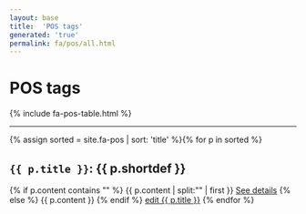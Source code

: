 ```yaml
---
layout: base
title:  'POS tags'
generated: 'true'
permalink: fa/pos/all.html
---
```


# POS tags

{% include fa-pos-table.html %}

----------

{% assign sorted = site.fa-pos | sort: 'title' %}{% for p in sorted %}
<a id="al-fa-pos/{{ p.title }}" class="al-dest"/>
<h2><code>{{ p.title }}</code>: {{ p.shortdef }}</h2>
{% if p.content contains "<!--details-->" %}    
{{ p.content | split:"<!--details-->" | first }}
<a href="{{ p.title }}" class="al-doc">See details</a>
{% else %}
{{ p.content }}
{% endif %}
<a href="{{ site.git_edit }}/{% if p.collection %}{{ p.relative_path }}{% else %}{{ p.path }}{% endif %}" target="#">edit {{ p.title }}</a>
{% endfor %}
